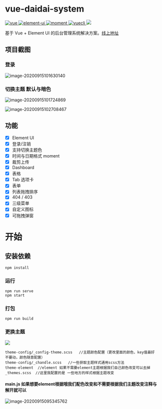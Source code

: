 # vue-daidai-system
<a href="https://github.com/vuejs/vue">
    <img src="https://img.shields.io/badge/vue-2.6.11-brightgreen.svg" alt="vue">
  </a>
  <a href="https://github.com/ElemeFE/element">
    <img src="https://img.shields.io/badge/element--ui-2.13.2-brightgreen.svg" alt="element-ui">
  </a>
  <a href="http://momentjs.cn/">
    <img src="https://img.shields.io/badge/moment-2.28.0-green" alt="moment">
  </a>
  <a href="https://cli.vuejs.org/config/">
    <img src="https://img.shields.io/badge/vuecli-4-green" alt="vuecli">
  </a>
  <a href="https://www.npmjs.com/package/vue-cropperjs">
    <img src="https://img.shields.io/badge/vue--cropperjs-4.1.0-brightgreen">
  </a>


基于 Vue + Element UI 的后台管理系统解决方案。[线上地址](http://www.daidaibg.com/vue-daidai-system)


## 项目截图

###  登录

![image-20200915101630140](C:\Users\刘小呆\AppData\Roaming\Typora\typora-user-images\image-20200915101630140.png)



### 切换主题 默认与暗色

![image-20200915101724869](C:\Users\刘小呆\AppData\Roaming\Typora\typora-user-images\image-20200915101724869.png)

![image-20200915102708467](C:\Users\刘小呆\AppData\Roaming\Typora\typora-user-images\image-20200915102708467.png)

## 功能

-   [x] Element UI
-   [x] 登录/注销
-   [x] 支持切换主题色
-   [x] 时间与日期格式 moment
-   [x] 裁剪上传
-   [x] Dashboard
-   [x] 表格
-   [x] Tab 选项卡
-   [x] 表单
-   [x] 列表拖拽排序
-   [x] 404 / 403
-   [x] 三级菜单
-   [x] 自定义图标
-   [x] 可拖拽弹窗

# 开始
## 安装依赖
```
npm install
```

### 运行
```
npm run serve
npm start 
```

### 打包
```
npm run build
```


### 更换主题

![](C:\Users\刘小呆\AppData\Roaming\Typora\typora-user-images\image-20200915100109774.png)



```
theme-config/_config-theme.scss   //主题颜色配置（更改里面的颜色，key值最好不要动，颜色随意配置）
theme-config/_chandle.scss   //一些获取主题样式通用scss方法
theme-element  //element 如果不需要element主题根据我们自己颜色改变可以去掉
_themes.scss  //这里我配置的是 一些地方的样式根据主题改变
```



#### main.js  如果想要element根据哦我们配色改变和不需要根据我们主题改变注释与解开就可以

![image-20200915095345762](C:\Users\刘小呆\AppData\Roaming\Typora\typora-user-images\image-20200915095345762.png)







